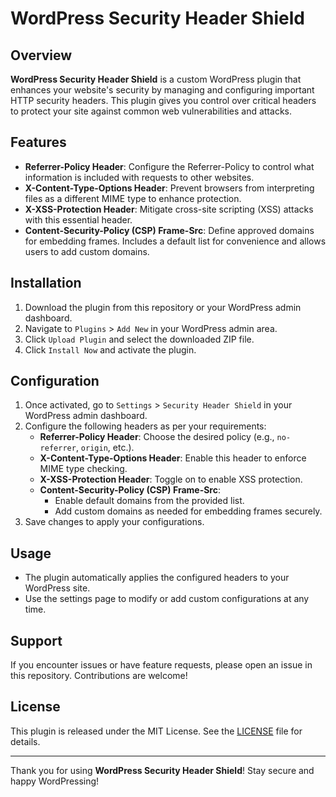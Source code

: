 # WordPress Security Header Shield

## Overview
**WordPress Security Header Shield** is a custom WordPress plugin that enhances your website's security by managing and configuring important HTTP security headers. This plugin gives you control over critical headers to protect your site against common web vulnerabilities and attacks.

## Features
- **Referrer-Policy Header**: Configure the Referrer-Policy to control what information is included with requests to other websites.
- **X-Content-Type-Options Header**: Prevent browsers from interpreting files as a different MIME type to enhance protection.
- **X-XSS-Protection Header**: Mitigate cross-site scripting (XSS) attacks with this essential header.
- **Content-Security-Policy (CSP) Frame-Src**: Define approved domains for embedding frames. Includes a default list for convenience and allows users to add custom domains.

## Installation
1. Download the plugin from this repository or your WordPress admin dashboard.
2. Navigate to `Plugins` > `Add New` in your WordPress admin area.
3. Click `Upload Plugin` and select the downloaded ZIP file.
4. Click `Install Now` and activate the plugin.

## Configuration
1. Once activated, go to `Settings` > `Security Header Shield` in your WordPress admin dashboard.
2. Configure the following headers as per your requirements:
    - **Referrer-Policy Header**: Choose the desired policy (e.g., `no-referrer`, `origin`, etc.).
    - **X-Content-Type-Options Header**: Enable this header to enforce MIME type checking.
    - **X-XSS-Protection Header**: Toggle on to enable XSS protection.
    - **Content-Security-Policy (CSP) Frame-Src**:
        - Enable default domains from the provided list.
        - Add custom domains as needed for embedding frames securely.
3. Save changes to apply your configurations.

## Usage
- The plugin automatically applies the configured headers to your WordPress site.
- Use the settings page to modify or add custom configurations at any time.

## Support
If you encounter issues or have feature requests, please open an issue in this repository. Contributions are welcome!

## License
This plugin is released under the MIT License. See the [LICENSE](./LICENSE) file for details.

---

Thank you for using **WordPress Security Header Shield**! Stay secure and happy WordPressing!

